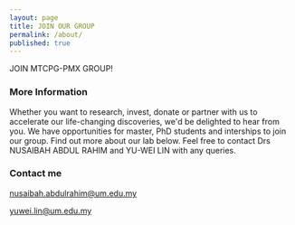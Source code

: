 ```yaml
---
layout: page
title: JOIN OUR GROUP
permalink: /about/
published: true
---
```


JOIN MTCPG-PMX GROUP!

### More Information

Whether you want to research, invest, donate or partner with us to accelerate our life-changing discoveries, we'd be delighted to hear from you. We have opportunities for master, PhD students and interships to join our group. Find out more about our lab below. Feel free to contact Drs NUSAIBAH ABDUL RAHIM and YU-WEI LIN with any queries.


### Contact me
[nusaibah.abdulrahim@um.edu.my](mailto:nusaibah.abdulrahim@um.edu.my)

[yuwei.lin@um.edu.my](mailto:yuwei.lin@um.edu.my)

